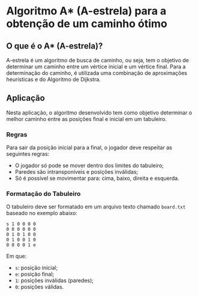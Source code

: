 # Algoritmo A* (A-estrela) para a obtenção de um caminho ótimo

## O que é o A* (A-estrela)?
A-estrela é um algoritmo de busca de caminho, ou seja, tem o objetivo de determinar um caminho entre um vértice inicial e um vértice final. Para a determinação do caminho, é utilizada uma combinação de aproximações heurísticas e do Algoritmo de Dijkstra.

## Aplicação
Nesta aplicação, o algoritmo desenvolvido tem como objetivo determinar o melhor caminho entre as posições final e inicial em um tabuleiro. 

### Regras
Para sair da posição inicial para a final, o jogador deve respeitar as seguintes regras:
- O jogador só pode se mover dentro dos limites do tabuleiro;
- Paredes são intransponíveis e posições inválidas;
- Só é possível se movimentar para: cima, baixo, direita e esquerda.

### Formatação do Tabuleiro
O tabuleiro deve ser formatado em um arquivo texto chamado ```board.txt``` baseado no exemplo abaixo:
```
s 1 0 0 0 0
0 0 0 0 0 0
0 1 0 1 0 0
0 1 0 0 1 0
0 0 0 0 1 e
```
Em que:
- ```s```: posição inicial;
- ```e```: posição final;
- ```1```: posições inválidas (paredes);
- ```0```: posições válidas.
